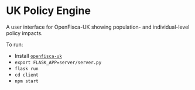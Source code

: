 # UK Policy Engine

A user interface for OpenFisca-UK showing population- and individual-level policy impacts.

To run:
- Install [`openfisca-uk`](http://github.com/pslmodels/openfisca-uk)
- `export FLASK_APP=server/server.py`
- `flask run`
- `cd client`
- `npm start`
